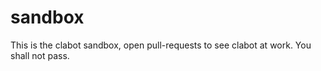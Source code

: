 sandbox
=======

This is the clabot sandbox, open pull-requests to see clabot at work.
  You shall not pass.
